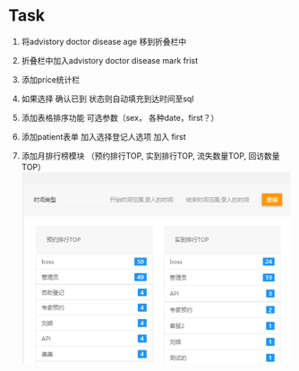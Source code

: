 # Task


1. 将advistory doctor disease age 移到折叠栏中

2. 折叠栏中加入advistory doctor disease mark frist

3. 添加price统计栏

4. 如果选择 确认已到 状态则自动填充到达时间至sql

5. 添加表格排序功能 可选参数（sex， 各种date，first？）

6. 添加patient表单 加入选择登记人选项 加入 first

7. 添加月排行榜模块 （预约排行TOP, 实到排行TOP, 流失数量TOP, 回访数量TOP）
![task1](./task1.png)